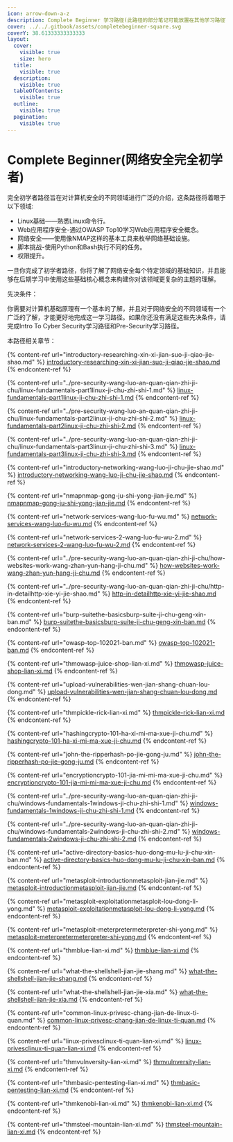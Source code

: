 ```yaml
---
icon: arrow-down-a-z
description: Complete Beginner 学习路径(此路径的部分笔记可能放置在其他学习路径下)
cover: ../../.gitbook/assets/completebeginner-square.svg
coverY: 38.61333333333333
layout:
  cover:
    visible: true
    size: hero
  title:
    visible: true
  description:
    visible: true
  tableOfContents:
    visible: true
  outline:
    visible: true
  pagination:
    visible: true
---
```


# Complete Beginner(网络安全完全初学者)

完全初学者路径旨在对计算机安全的不同领域进行广泛的介绍，这条路径将着眼于以下领域:

* Linux基础——熟悉Linux命令行。
* Web应用程序安全-通过OWASP Top10学习Web应用程序安全概念。
* 网络安全——使用像NMAP这样的基本工具来枚举网络基础设施。
* 脚本挑战-使用Python和Bash执行不同的任务。
* 权限提升。

一旦你完成了初学者路径，你将了解了网络安全每个特定领域的基础知识，并且能够在后期学习中使用这些基础核心概念来构建你对该领域更复杂的主题的理解。

先决条件：

你需要对计算机基础原理有一个基本的了解，并且对于网络安全的不同领域有一个广泛的了解，才能更好地完成这一学习路径。如果你还没有满足这些先决条件，请完成Intro To Cyber Security学习路径和Pre-Security学习路径。

本路径相关章节：

{% content-ref url="introductory-researching-xin-xi-jian-suo-ji-qiao-jie-shao.md" %}
[introductory-researching-xin-xi-jian-suo-ji-qiao-jie-shao.md](introductory-researching-xin-xi-jian-suo-ji-qiao-jie-shao.md)
{% endcontent-ref %}

{% content-ref url="../pre-security-wang-luo-an-quan-qian-zhi-ji-chu/linux-fundamentals-part1linux-ji-chu-zhi-shi-1.md" %}
[linux-fundamentals-part1linux-ji-chu-zhi-shi-1.md](../pre-security-wang-luo-an-quan-qian-zhi-ji-chu/linux-fundamentals-part1linux-ji-chu-zhi-shi-1.md)
{% endcontent-ref %}

{% content-ref url="../pre-security-wang-luo-an-quan-qian-zhi-ji-chu/linux-fundamentals-part2linux-ji-chu-zhi-shi-2.md" %}
[linux-fundamentals-part2linux-ji-chu-zhi-shi-2.md](../pre-security-wang-luo-an-quan-qian-zhi-ji-chu/linux-fundamentals-part2linux-ji-chu-zhi-shi-2.md)
{% endcontent-ref %}

{% content-ref url="../pre-security-wang-luo-an-quan-qian-zhi-ji-chu/linux-fundamentals-part3linux-ji-chu-zhi-shi-3.md" %}
[linux-fundamentals-part3linux-ji-chu-zhi-shi-3.md](../pre-security-wang-luo-an-quan-qian-zhi-ji-chu/linux-fundamentals-part3linux-ji-chu-zhi-shi-3.md)
{% endcontent-ref %}

{% content-ref url="introductory-networking-wang-luo-ji-chu-jie-shao.md" %}
[introductory-networking-wang-luo-ji-chu-jie-shao.md](introductory-networking-wang-luo-ji-chu-jie-shao.md)
{% endcontent-ref %}

{% content-ref url="nmapnmap-gong-ju-shi-yong-jian-jie.md" %}
[nmapnmap-gong-ju-shi-yong-jian-jie.md](nmapnmap-gong-ju-shi-yong-jian-jie.md)
{% endcontent-ref %}

{% content-ref url="network-services-wang-luo-fu-wu.md" %}
[network-services-wang-luo-fu-wu.md](network-services-wang-luo-fu-wu.md)
{% endcontent-ref %}

{% content-ref url="network-services-2-wang-luo-fu-wu-2.md" %}
[network-services-2-wang-luo-fu-wu-2.md](network-services-2-wang-luo-fu-wu-2.md)
{% endcontent-ref %}

{% content-ref url="../pre-security-wang-luo-an-quan-qian-zhi-ji-chu/how-websites-work-wang-zhan-yun-hang-ji-chu.md" %}
[how-websites-work-wang-zhan-yun-hang-ji-chu.md](../pre-security-wang-luo-an-quan-qian-zhi-ji-chu/how-websites-work-wang-zhan-yun-hang-ji-chu.md)
{% endcontent-ref %}

{% content-ref url="../pre-security-wang-luo-an-quan-qian-zhi-ji-chu/http-in-detailhttp-xie-yi-jie-shao.md" %}
[http-in-detailhttp-xie-yi-jie-shao.md](../pre-security-wang-luo-an-quan-qian-zhi-ji-chu/http-in-detailhttp-xie-yi-jie-shao.md)
{% endcontent-ref %}

{% content-ref url="burp-suitethe-basicsburp-suite-ji-chu-geng-xin-ban.md" %}
[burp-suitethe-basicsburp-suite-ji-chu-geng-xin-ban.md](burp-suitethe-basicsburp-suite-ji-chu-geng-xin-ban.md)
{% endcontent-ref %}

{% content-ref url="owasp-top-102021-ban.md" %}
[owasp-top-102021-ban.md](owasp-top-102021-ban.md)
{% endcontent-ref %}

{% content-ref url="thmowasp-juice-shop-lian-xi.md" %}
[thmowasp-juice-shop-lian-xi.md](thmowasp-juice-shop-lian-xi.md)
{% endcontent-ref %}

{% content-ref url="upload-vulnerabilities-wen-jian-shang-chuan-lou-dong.md" %}
[upload-vulnerabilities-wen-jian-shang-chuan-lou-dong.md](upload-vulnerabilities-wen-jian-shang-chuan-lou-dong.md)
{% endcontent-ref %}

{% content-ref url="thmpickle-rick-lian-xi.md" %}
[thmpickle-rick-lian-xi.md](thmpickle-rick-lian-xi.md)
{% endcontent-ref %}

{% content-ref url="hashingcrypto-101-ha-xi-mi-ma-xue-ji-chu.md" %}
[hashingcrypto-101-ha-xi-mi-ma-xue-ji-chu.md](hashingcrypto-101-ha-xi-mi-ma-xue-ji-chu.md)
{% endcontent-ref %}

{% content-ref url="john-the-ripperhash-po-jie-gong-ju.md" %}
[john-the-ripperhash-po-jie-gong-ju.md](john-the-ripperhash-po-jie-gong-ju.md)
{% endcontent-ref %}

{% content-ref url="encryptioncrypto-101-jia-mi-mi-ma-xue-ji-chu.md" %}
[encryptioncrypto-101-jia-mi-mi-ma-xue-ji-chu.md](encryptioncrypto-101-jia-mi-mi-ma-xue-ji-chu.md)
{% endcontent-ref %}

{% content-ref url="../pre-security-wang-luo-an-quan-qian-zhi-ji-chu/windows-fundamentals-1windows-ji-chu-zhi-shi-1.md" %}
[windows-fundamentals-1windows-ji-chu-zhi-shi-1.md](../pre-security-wang-luo-an-quan-qian-zhi-ji-chu/windows-fundamentals-1windows-ji-chu-zhi-shi-1.md)
{% endcontent-ref %}

{% content-ref url="../pre-security-wang-luo-an-quan-qian-zhi-ji-chu/windows-fundamentals-2windows-ji-chu-zhi-shi-2.md" %}
[windows-fundamentals-2windows-ji-chu-zhi-shi-2.md](../pre-security-wang-luo-an-quan-qian-zhi-ji-chu/windows-fundamentals-2windows-ji-chu-zhi-shi-2.md)
{% endcontent-ref %}

{% content-ref url="active-directory-basics-huo-dong-mu-lu-ji-chu-xin-ban.md" %}
[active-directory-basics-huo-dong-mu-lu-ji-chu-xin-ban.md](active-directory-basics-huo-dong-mu-lu-ji-chu-xin-ban.md)
{% endcontent-ref %}

{% content-ref url="metasploit-introductionmetasploit-jian-jie.md" %}
[metasploit-introductionmetasploit-jian-jie.md](metasploit-introductionmetasploit-jian-jie.md)
{% endcontent-ref %}

{% content-ref url="metasploit-exploitationmetasploit-lou-dong-li-yong.md" %}
[metasploit-exploitationmetasploit-lou-dong-li-yong.md](metasploit-exploitationmetasploit-lou-dong-li-yong.md)
{% endcontent-ref %}

{% content-ref url="metasploit-meterpretermeterpreter-shi-yong.md" %}
[metasploit-meterpretermeterpreter-shi-yong.md](metasploit-meterpretermeterpreter-shi-yong.md)
{% endcontent-ref %}

{% content-ref url="thmblue-lian-xi.md" %}
[thmblue-lian-xi.md](thmblue-lian-xi.md)
{% endcontent-ref %}

{% content-ref url="what-the-shellshell-jian-jie-shang.md" %}
[what-the-shellshell-jian-jie-shang.md](what-the-shellshell-jian-jie-shang.md)
{% endcontent-ref %}

{% content-ref url="what-the-shellshell-jian-jie-xia.md" %}
[what-the-shellshell-jian-jie-xia.md](what-the-shellshell-jian-jie-xia.md)
{% endcontent-ref %}

{% content-ref url="common-linux-privesc-chang-jian-de-linux-ti-quan.md" %}
[common-linux-privesc-chang-jian-de-linux-ti-quan.md](common-linux-privesc-chang-jian-de-linux-ti-quan.md)
{% endcontent-ref %}

{% content-ref url="linux-privesclinux-ti-quan-lian-xi.md" %}
[linux-privesclinux-ti-quan-lian-xi.md](linux-privesclinux-ti-quan-lian-xi.md)
{% endcontent-ref %}

{% content-ref url="thmvulnversity-lian-xi.md" %}
[thmvulnversity-lian-xi.md](thmvulnversity-lian-xi.md)
{% endcontent-ref %}

{% content-ref url="thmbasic-pentesting-lian-xi.md" %}
[thmbasic-pentesting-lian-xi.md](thmbasic-pentesting-lian-xi.md)
{% endcontent-ref %}

{% content-ref url="thmkenobi-lian-xi.md" %}
[thmkenobi-lian-xi.md](thmkenobi-lian-xi.md)
{% endcontent-ref %}

{% content-ref url="thmsteel-mountain-lian-xi.md" %}
[thmsteel-mountain-lian-xi.md](thmsteel-mountain-lian-xi.md)
{% endcontent-ref %}
